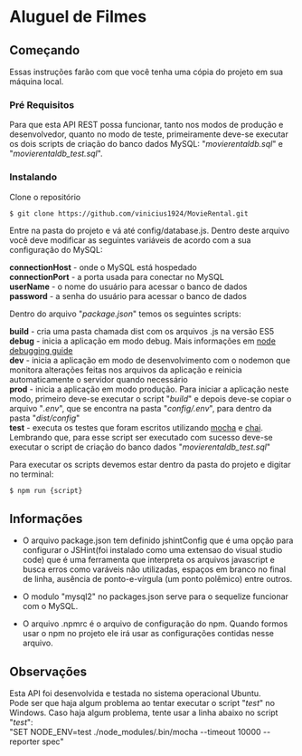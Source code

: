# Aluguel de Filmes

## Começando

Essas instruções farão com que você tenha uma cópia do projeto em sua máquina local.

### Pré Requisitos

Para que esta API REST possa funcionar, tanto nos modos de produção e desenvolvedor, quanto no modo de teste, primeiramente deve-se executar os dois scripts de criação do banco dados MySQL: "*movierentaldb.sql*" e "*movierentaldb_test.sql*".

### Instalando

Clone o repositório

```
$ git clone https://github.com/vinicius1924/MovieRental.git
```

Entre na pasta do projeto e vá até config/database.js. Dentro deste arquivo você deve modificar as seguintes variáveis de acordo com a sua configuração do MySQL:

**connectionHost** - onde o MySQL está hospedado  
**connectionPort** - a porta usada para conectar no MySQL  
**userName** - o nome do usuário para acessar o banco de dados  
**password** - a senha do usuário para acessar o banco de dados  

Dentro do arquivo "*package.json*" temos os seguintes scripts:

**build** - cria uma pasta chamada dist com os arquivos .js na versão ES5  
**debug** - inicia a aplicação em modo debug. Mais informações em [node debugging guide](https://github.com/google/gson)  
**dev** - inicia a aplicação em modo de desenvolvimento com o nodemon que monitora alterações feitas nos arquivos da aplicação e reinicia automaticamente o servidor quando necessário  
**prod** - inicia a aplicação em modo produção. Para iniciar a aplicação neste modo, primeiro deve-se executar o script "*build*" e depois deve-se copiar o arquivo "*.env*", que se encontra na pasta "*config/.env*", para dentro da pasta "*dist/config*"  
**test** - executa os testes que foram escritos utilizando [mocha](https://mochajs.org/) e [chai](http://chaijs.com/). Lembrando que, para esse script ser executado com sucesso deve-se executar o script de criação do banco dados "*movierentaldb_test.sql*"

Para executar os scripts devemos estar dentro da pasta do projeto e digitar no terminal:

```bash
$ npm run {script}
```

## Informações
* O arquivo package.json tem definido jshintConfig que é uma opção para configurar o JSHint(foi instalado como uma extensao do visual studio code) que é uma ferramenta que interpreta os arquivos javascript e busca erros como varáveis não utilizadas, espaços em branco no final de linha, ausência de ponto-e-vírgula (um ponto polêmico) entre outros.

* O modulo "mysql2" no packages.json serve para o sequelize funcionar com o MySQL.

* O arquivo .npmrc é o arquivo de configuração do npm. Quando formos usar o npm no projeto ele irá usar as configurações contidas nesse arquivo.

## Observações

Esta API foi desenvolvida e testada no sistema operacional Ubuntu.  
Pode ser que haja algum problema ao tentar executar o script "*test*" no Windows. Caso haja algum problema, tente usar a linha abaixo no script "*test*":  
"SET NODE_ENV=test ./node_modules/.bin/mocha --timeout 10000 --reporter spec"